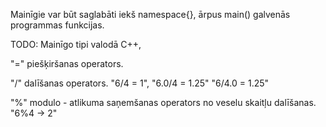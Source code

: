 Mainīgie var būt saglabāti iekš namespace{}, ārpus main() galvenās programmas funkcijas.

TODO:
Mainīgo tipi valodā C++,

"=" piešķiršanas operators.

"/" dalīšanas operators.
"6/4 = 1",
"6.0/4 = 1.25"
"6/4.0 = 1.25"

"%" modulo - atlikuma saņemšanas operators no veselu skaitļu dalīšanas.
"6%4 -> 2"
